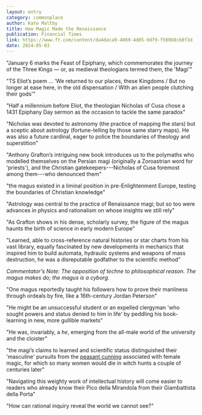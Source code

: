 ```yaml
---
layout: entry
category: commonplace
author: Kate Maltby
title: How Magic Made the Renaissance
publication: Financial Times
link: https://www.ft.com/content/da4daca9-4869-4d85-9df9-f569b8cb8f3d
date: 2024-05-03
---
```


"January 6 marks the Feast of Epiphany, which commemorates the journey of the Three Kings — or, as medieval theologians termed them, the 'Magi'"

"TS Eliot’s poem ... 'We returned to our places, these Kingdoms / But no longer at ease here, in the old dispensation / With an alien people clutching their gods'"

"Half a millennium before Eliot, the theologian Nicholas of Cusa chose a 1431 Epiphany Day sermon as the occasion to tackle the same paradox"

"Nicholas was devoted to astronomy (the practice of mapping the stars) but a sceptic about astrology (fortune-telling by those same starry maps). He was also a future cardinal, eager to police the boundaries of theology and superstition"

"Anthony Grafton’s intriguing new book introduces us to the polymaths who modelled themselves on the Persian magi (originally a Zoroastrian word for 'priests'), and the Christian gatekeepers---Nicholas of Cusa foremost among them---who denounced them"

"the magus existed in a liminal position in pre-Enlightenment Europe, testing the boundaries of Christian knowledge"

"Astrology was central to the practice of Renaissance magi; but so too were advances in physics and rationalism on whose insights we still rely"

"As Grafton shows in his dense, scholarly survey, the figure of the magus haunts the birth of science in early modern Europe"

"Learned, able to cross-reference natural histories or star charts from his vast library, equally fascinated by new developments in mechanics that inspired him to build automata, hydraulic systems and weapons of mass destruction, he was a disreputable godfather to the scientific method"

*Commentator's Note: The opposition of techne to philosophical reason. The magus makes do; the magus is a cyborg.*

"One magus reportedly taught his followers how to prove their manliness through ordeals by fire, like a 16th-century Jordan Peterson"

"He might be an unsuccessful student or an expelled clergyman 'who sought powers and status denied to him in life' by peddling his book-learning in new, more gullible markets"

"He was, invariably, a *he*, emerging from the all-male world of the university and the cloister"

"the magi’s claims to learned and scientific status distinguished their 'masculine' pursuits from the [peasant cunning](/2024/05/03/kate-maltby-when-magic-was-real) associated with female magic, for which so many women would die in witch hunts a couple of centuries later"

"Navigating this weighty work of intellectual history will come easier to readers who already know their Pico della Mirandola from their Giambattista della Porta"

"How can rational inquiry reveal the world we cannot see?"
